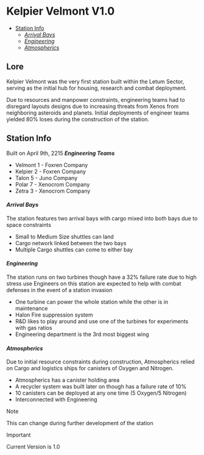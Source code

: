 <h1> Kelpier Velmont V1.0</h1>


- [Station Info](#station-info)
    - [*Arrival Bays*](#arrival-bays)
    - [*Engineering*](#engineering)
    - [*Atmospherics*](#atmospherics)

<h2> Lore </h2>

Kelpier Velmont was the very first station built within the Letum Sector, serving as the initial hub for housing, research and combat deployment.

Due to resources and manpower constraints, engineering teams had to disregard layouts designs due to increasing threats from Xenos from neighboring asteroids and planets. Initial deployments of engineer teams yielded 80% loses during the construction of the station.


## Station Info


Built on April 9th, 2215
***Engineering Teams***
- Velmont 1 - Foxren Company
- Kelpier 2 - Foxren Company
- Talon 5 - Juno Company
- Polar 7 - Xenocrom Company
- Zetra 3 - Xenocrom Company


#### *Arrival Bays*

The station features two arrival bays with cargo mixed into both bays due to space constraints

- Small to Medium Size shuttles can land
- Cargo network linked between the two bays
- Multiple Cargo shuttles can come to either bay

#### *Engineering*

The station runs on two turbines though have a 32% failure rate due to high stress use
Engineers on this station are expected to help with combat defenses in the event of a station invasion

- One turbine can power the whole station while the other is in maintenance 
- Halon Fire suppression system
- R&D likes to play around and use one of the turbines for experiments with gas ratios
- Engineering department is the 3rd most biggest wing

#### *Atmospherics*

Due to initial resource constraints during construction, Atmospherics relied on Cargo and logistics ships for canisters of Oxygen and Nitrogen. 

- Atmospherics has a canister holding area
- A recycler system was built later on though has a failure rate of 10%
- 10 canisters can be deployed at any one time (5 Oxygen/5 Nitrogen)
- Interconnected with Engineering

>[!NOTE] 
> This can change during further development of the station

>[!IMPORTANT]
> Current Version is 1.0